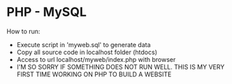 # PHP - MySQL
How to run:

- Execute script in 'myweb.sql' to generate data
- Copy all source code in localhost folder (htdocs)
- Access to url localhost/myweb/index.php with browser
- I'M SO SORRY IF SOMETHING DOES NOT RUN WELL. THIS IS MY VERY FIRST TIME WORKING ON PHP TO BUILD A WEBSITE
